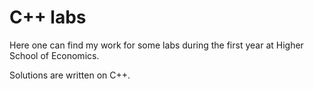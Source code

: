 # C++ labs

Here one can find my work for some labs during the first year at Higher School of Economics. 

Solutions are written on C++. 

